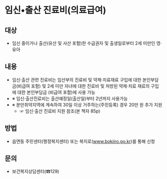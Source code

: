 # 임신•출산 진료비(의료급여)

## 대상
- 임신 중이거나 출산(유산 및 사산 포함)한 수급권자 및 출생일로부터 2세 미만인 영·유아

## 내용
- 임신·출산 관련 진료비는 임산부의 진료비 및 약제·치료재료 구입에 대한 본인부담금(비급여 포함) 및 2세 미만 자녀에 대한 진료비 및 처방된 약제·치료 재료의 구입에 대한 본인부담금 (비급여 포함)에 사용 가능
- ※ 임신·출산진료비는 출산예정일(출산일)부터 2년까지 사용가능
- ※ 분만취약지역에 계속하여 30일 이상 거주하는(주민등록) 경우 20만 원 추가 지원
  - ☞ 임신·출산 진료비 지원 참조(본 책자 85p)

## 방법
- 읍면동 주민센터(행정복지센터) 또는 복지로(www.bokjiro.go.kr)를 통해 신청

## 문의
- 보건복지상담센터(☎129)
